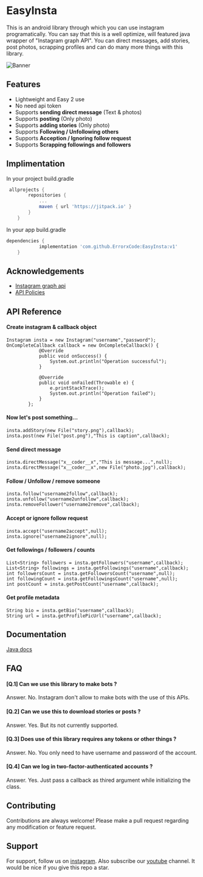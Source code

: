 
# EasyInsta
This is an android library through which you can use instagram programatically. You can say that this is a well optimize, will featured java wrapper of "Instagram graph API". You can direct messages, add stories, post photos, scrapping profiles and can do many more things with this library.

![Banner](https://vinyl-state.com/wp-content/uploads/2020/12/instagram-logo2.jpg)

## Features

- Lightweight and Easy 2 use
- No need api token
- Supports **sending direct message** (Text & photos)
- Supports **posting** (Only photo)
- Supports **adding stories** (Only photo)
- Supports **Following / Unfollowing others**
- Supports **Acception / Ignoring follow request**
- Supports **Scrapping followings and followers**

## Implimentation
 In your project build.gradle
```groovy
 allprojects {
		repositories {
			...
			maven { url 'https://jitpack.io' }
		}
	}
```
In your app build.gradle
```groovy
dependencies {
	        implementation 'com.github.ErrorxCode:EasyInsta:v1'
	}
```



## Acknowledgements

 - [Instagram graph api](https://developers.facebook.com/docs/instagram-api/)
 - [API Policies](https://developers.facebook.com/devpolicy/)


## API Reference

#### Create instagram & callback object
```
Instagram insta = new Instagram("username","password");
OnCompleteCallback callback = new OnCompleteCallback() {
            @Override
            public void onSuccess() {
                System.out.println("Operation successful");
            }

            @Override
            public void onFailed(Throwable e) {
                e.printStackTrace();
                System.out.println("Operation failed");
            }
        };
```

#### Now let's post something...
```
insta.addStory(new File("story.png"),callback);
insta.post(new File("post.png"),"This is caption",callback);
```

#### Send direct message
```
insta.directMessage("x__coder__x","This is message...",null);
insta.directMessage("x__coder__x",new File("photo.jpg"),callback);
```

#### Follow / Unfollow / remove someone
```
insta.follow("username2follow",callback);
insta.unfollow("username2unfollow",callback);
insta.removeFollower("username2remove",callback);

```

#### Accept or ignore follow request
```
insta.accept("username2accept",null);
insta.ignore("username2ignore",null);
```

#### Get followings / followers / counts
```
List<String> followers = insta.getFollowers("username",callback);
List<String> followings = insta.getFollowings("username",callback);
int followersCount = insta.getFollowersCount("username",null);
int followingCount = insta.getFollowingsCount("username",null);
int postCount = insta.getPostCount("username",callback);
```

#### Get profile metadata
```
String bio = insta.getBio("username",callback);
String url = insta.getProfilePicUrl("username",callback);
```
## Documentation

[Java docs](https://errorxcode.github.io/docs/easyinsta/index.html)


## FAQ

#### [Q.1] Can we use this library to make bots ?

Answer. No. Instagram don't allow to make bots with the use of this APIs.

#### [Q.2] Can we use this to download stories or posts ?

Answer. Yes. But its not currently supported.

#### [Q.3] Does use of this library requires any tokens or other things  ?

Answer. No. You only need to have username and password of the account.

#### [Q.4] Can we log in two-factor-authenticated accounts ?

Answer. Yes. Just pass a callback as thired argument while initializing the class.



## Contributing

Contributions are always welcome! Please make a pull request regarding any modification or feature request.


## Support

For support, follow us on [instagram](https://www.instagram.com/andro.developer).
 Also subscribe our [youtube](https://www.youtube.com/channel/UCcQS2F6LXAyuE_RXoIQxkMA) channel.
 It would be nice if you give this repo a star.


